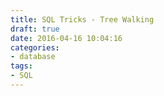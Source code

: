 ```yaml
---
title: SQL Tricks - Tree Walking
draft: true
date: 2016-04-16 10:04:16
categories:
- database
tags:
- SQL
---
```


